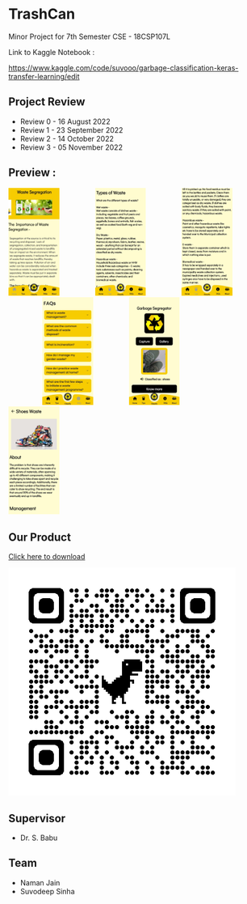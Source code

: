 # TrashCan
Minor Project for 7th Semester CSE - 18CSP107L 

Link to Kaggle Notebook :

https://www.kaggle.com/code/suvooo/garbage-classification-keras-transfer-learning/edit

## Project Review
- Review 0 - 16 August 2022
- Review 1 - 23 September 2022
- Review 2 - 14 October 2022
- Review 3 - 05 November 2022

## Preview : 

<p align="left">
<img width=20% src="./Application/App/Assets/preview1.jpg"> &ensp;&ensp;&ensp;&ensp;&ensp;&ensp;&ensp;&ensp;&ensp;
<img width=20% src="./Application/App/Assets/preview2.jpg"> &ensp;&ensp;&ensp;&ensp;&ensp;&ensp;&ensp;&ensp;&ensp; 
<img width=20% src="./Application/App/Assets/preview3.jpg"> &ensp;&ensp;&ensp;&ensp;&ensp;&ensp;&ensp;&ensp;&ensp;
<img width=20% src="./Application/App/Assets/preview4.jpg"> &ensp;&ensp;&ensp;&ensp;&ensp;&ensp;&ensp;&ensp;&ensp;
<img width=20% src="./Application/App/Assets/preview5.jpg"> &ensp;&ensp;&ensp;&ensp;&ensp;&ensp;&ensp;&ensp;&ensp;
<img width=20% src="./Application/App/Assets/preview6.jpg"> &ensp;&ensp;&ensp;&ensp;&ensp;&ensp;&ensp;&ensp;&ensp;
</p>

## Our Product
[Click here to download](https://drive.google.com/file/d/1WGyjP_dSOpoTMVstzfxC8CUooF86fvI-/view?usp=sharing) <br>

![TrashCan](./Application/App/assets/applink.png)

## Supervisor
- Dr. S. Babu 

## Team
- Naman Jain
- Suvodeep Sinha
